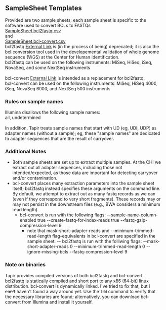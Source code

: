 ## SampleSheet Templates
Provided are two sample sheets; each sample sheet is specific to the software used to convert BCLs to FASTQs <br>
[SampleSheet.bcl2fastq.csv](SampleSheet.bcl2fastq.csv)
<br>
and
<br>
[SampleSheet.bcl-convert.csv](SampleSheet.bcl-convert.csv)
<br>
bcl2fastq [External Link](https://emea.support.illumina.com/sequencing/sequencing_software/bcl2fastq-conversion-software.html) is (in the process of being) deprecated; it is also the bcl conversion tool used in the developemental validation of whole genome sequence (WGS) at the Center for Human Identification.<br>
bcl2fastq can be used on the following instruments: MiSeq, HiSeq, iSeq, NovaSeq, and *some* NextSeq instruments
<br><br>
bcl-convert [External Link](https://emea.support.illumina.com/sequencing/sequencing_software/bcl-convert.html) is intended as a replacement for bcl2fastq.<br>
bcl-convert can be used on the following instruments: MiSeq, HiSeq 4000, iSeq, NovaSeq 6000, and NextSeq 500 instruments

### Rules on sample names

Illumina disallows the following sample names: <br>
all, undetermined <br>
<br>
In addition, Tapir treats sample names that start with UD (eg, UDI, UDP) as adapter names (without a sample); eg, these "sample names" are dedicated to adapter sequences that are the result of carryover.

### Additional Notes
- Both sample sheets are set up to extract multiple samples. At the CHI we extract out all adapter sequences, including those not intended/expected, as those data are important for detecting carryover and/or contamination.
- bcl-convert places many extraction parameters into the sample sheet itself; bcl2fastq instead specifies these arguments on the command line. By default, we attempt to extract out as many fastq records as we can (even if they correspond to very short fragments). These records may or may not persist in the downstream files (e.g., BWA considers a minimum read length).
  - bcl-convert is run with the following flags: --sample-name-column-enabled true --create-fastq-for-index-reads true --fastq-gzip-compression-level 9
    - note that mask-short-adapter-reads and  --minimum-trimmed-read-length flag-equivalents in bcl-convert are specified in the sample sheet.
  -- bcl2fastq is run with the folliwing flags: --mask-short-adapter-reads 0   --minimum-trimmed-read-length 0 --ignore-missing-bcls --fastq-compression-level 9

### Note on binaries
Tapir provides compiled versions of both bcl2fastq and bcl-convert. bcl2fastq is statically compiled and short port to any x86 (64-bit) linux distribution. bcl-convert is dynamically linked. I've tried to fix that, but I ~~can't~~ haven't found a way around yet. Use the `ldd` command to verify that the necessary libraries are found; alternatively, you can download bcl-convert from Illumina and install it yourself.

